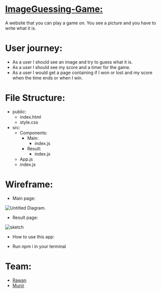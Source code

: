 # [ImageGuessing-Game:](https://pensive-keller-b5411e.netlify.com/)
A website that you can play a game on. You see a picture and you have to write what it is.

# User journey:
* As a user I should see an image and try to guess what it is.
* As a user I should see my score and a timer for the game.
* As a user I would get a page containing if I won or lost and my score when the time ends or when I win.

# File Structure:
* public:
  - index.html
  - style.css
* src:
  - Components:
    - Main:
      - index.js
    - Result:
      - index.js
  * App.js
  * index.js

# Wireframe:
* Main page:

![Untitled Diagram](https://user-images.githubusercontent.com/47659847/63334938-23a9c880-c345-11e9-90e8-057aef0ff779.jpg).


* Result page:

![sketch](https://user-images.githubusercontent.com/47659847/63334921-1db3e780-c345-11e9-9b6c-e74b93d1ec31.jpeg)


* How to use this app:
- Run npm i in your terminal

# Team:
* [Rawan](https://github.com/95rawan)
* [Munir](https://github.com/Muniralsharif)
